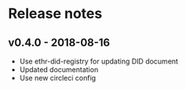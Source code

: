 # Release notes

## v0.4.0 - 2018-08-16
 * Use ethr-did-registry for updating DID document
 * Updated documentation
 * Use new circleci config
